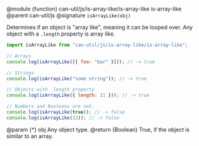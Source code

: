 @module {function} can-util/js/is-array-like/is-array-like is-array-like
@parent can-util/js
@signature `isArrayLike(obj)`

Determines if an object is "array like", meaning it can be looped over. Any object with a `.length` property is array like.

```javascript
import isArrayLike from "can-util/js/is-array-like/is-array-like";

// Arrays
console.log(isArrayLike([{ foo: "bar" }])); // -> true

// Strings
console.log(isArrayLike("some string")); // -> true

// Objects with .length property
console.log(isArrayLike({ length: 11 })); // -> true

// Numbers and Booleans are not.
console.log(isArrayLike(true)); // -> false
console.log(isArrayLike(13)); // -> false
```

@param {*} obj Any object type.
@return {Boolean} True, if the object is similar to an array.
